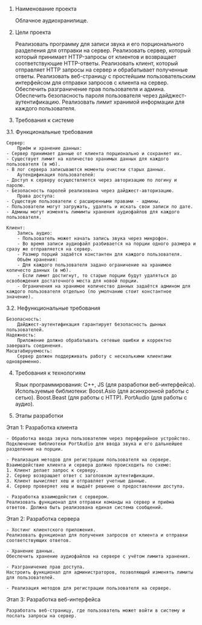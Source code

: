 1. Наименование проекта

     Облачное аудиохранилище.  

2. Цели проекта

     Реализовать программу для записи звука и его порционального разделения для отправки на сервер.
     Реализовать сервер, который который принимает HTTP-запросы от клиентов и возвращает соответствующие HTTP-ответы.
     Реализовать клиент, который отправляет HTTP запросы на сервер и обрабатывает полученные ответы.
     Реализовать веб-страницу с простейшим пользовательским интерфейсом для отправки запросов с клиента на сервер.
     Обеспечить разграничение прав пользователя и админа.
     Обеспечить безопасность пароля пользователя через дайджест-аутентификацию.
     Реализовать лимит хранимой информации для каждого пользователя.
	
3. Требования к системе

3.1. Функциональные требования

    Сервер:
        Приём и хранение данных:
	- Сервер принимает данные от клиента порционально и сохраняет их.
	- Существует лимит на количество хранимых данных для каждого пользователя (в мб).
	- В лог сервера записываются моменты очистки старых данных.
	    Аутендификация пользователей:
	- Доступ к серверу осуществляется через авторизацию по логину и паролю.
	- Безопасность паролей реализована через дайджест-авторизацию.
	    Права доступа:
	- Существую пользователи с расширенными правами - админы.
	- Пользователи могут загружать, удалять и искать свои записи по дате. 
	- Админы могут изменять лимимты хранения аудиофайлов для каждого пользователя.

    Клиент:
	    Запись аудио:
        - Пользователь может начать запись звука через микрофон.
        - Во время записи аудиофайл разбивается на порции одного размера и сразу же отправляется на сервер.
        - Размер порций задаётся константен для каждого пользователя.
        Объём хранения:
	    - Для каждого пользователя задано ограничение на хранимое количесто данных (в мб).
	    - Если лимит достигнут, то старые порции будут удаляться до освобождения достаточного места для новой порции.
	    - Ограничения на хранимое количество данных задаётся админом для каждого пользователя отдельно (по умолчанию стоит константное значение).


3.2. Нефункциональные требования

    Безопасность:
	    Дайджест-аутентификация гарантирует безопасность дынных пользователей.
    Надежность:
        Приложение должно обрабатывать сетевые ошибки и корректно завершать соединения.
    Масштабируемость:
        Сервер должен поддерживать работу с несколькими клиентами одновременно.

4. Требования к технологиям

    Язык программирования: C++, JS (для разработки веб-интерфейса).
    Используемые библиотеки:
        Boost.Asio (для асинхронной работы с сетью).
        Boost.Beast (для работы с HTTP).
   	    PortAudio (для работы с аудио).

5. Этапы разработки
	
Этап 1: Разработка клиента

    - Обработка ввода звука пользователем через переферийное устройство.
    Подключение библиотеки PortAudio для ввода звука и его дальнейшее разделение на порции.

    - Реализация методов для регистрации пользователя на сервере.
    Взаимодействие клиента и сервера должно происходить по схеме:
    1. Клиент делает запрос к серверу.
    2. Сервер возвращает ответ с заголовком аутентификации.
    3. Клиент вычисляет хеш и отправляет учетные данные.
    4. Сервер проверяет хеш и выдаёт решение о предоставлении доступа.
    
    - Разработка взаимодейстия с сервером.
    Реализовать функционал для отправки команды на сервер и приёма ответов. Должна быть реализована единая система сообщений.
    
Этап 2: Разработка сервера

    - Хостинг клиентского приложения.
    Реализовать функционал для получения запросов от клиента и отправки соответствующих ответов.

    - Хранение данных.
    Обеспечить хранение аудиофайлов на сервере с учётом лимита хранения.

    - Разграничение прав доступа.
    Настроить функционал для администраторов, позволяющий изменять лимиты для пользователей.
    
    - Реализация методов для регистрации пользователя на сервере.

Этап 3: Разработка веб-интерфейса

    Разработать веб-страницу, где пользователь может войти в систему и послать запросы на сервер. 



